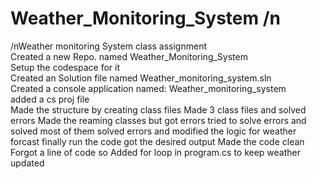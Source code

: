 # Weather_Monitoring_System /n  
/nWeather monitoring System class assignment  
Created a new Repo. named Weather_Monitoring_System  
Setup the codespace for it  
Created an Solution file named Weather_monitoring_system.sln  
Created a console application named: Weather_monitoring_system  
added a cs proj file  
Made the structure by creating class files
Made 3 class files and solved errors
Made the reaming classes but got errors
tried to solve errors and solved most of them
solved errors and modified the logic for weather forcast
finally run the code got the desired output
Made the code clean
Forgot a line of code so 
Added for loop in program.cs to keep weather updated
